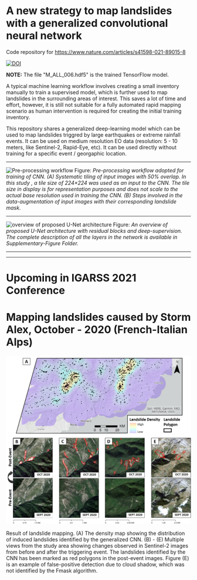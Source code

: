 # A new strategy to map landslides with a generalized convolutional neural network
Code repository for https://www.nature.com/articles/s41598-021-89015-8

[![DOI](https://zenodo.org/badge/320126384.svg)](https://zenodo.org/badge/latestdoi/320126384)

**NOTE:** The file "M_ALL_006.hdf5" is the trained TensorFlow model.

A typical machine learning workflow involves creating a small inventory manually to train a supervised model, which is further used to map landslides in the surrounding areas of interest. This saves a lot of time and effort, however, it is still not suitable for a fully automated rapid mapping scenario as human intervention is required for creating the initial training inventory.
 
This repository shares a generalized deep-learning model which can be used to map landslides triggred by large earthquakes or extreme rainfall events. It can be used on medium resolution EO data (resolution: 5 - 10 meters, like Sentinel-2, Rapid-Eye, etc). It can be used directly without training for a specific event / georgaphic location.

-----------------------------------------------------

![Pre-processing workflow](https://media.springernature.com/full/springer-static/image/art%3A10.1038%2Fs41598-021-89015-8/MediaObjects/41598_2021_89015_Fig7_HTML.png?as=webp)
Figure: _Pre-processing workflow adopted for training of CNN. (A) Systematic tiling of input images with 50% overlap. In this study , a tile size of 224×224 was used as an input to the CNN. The tile size in display is for representation purposes and does not scale to the actual base resolution used in training the CNN. (B) Steps involved in the data-augmentation of input images with their corresponding landslide mask._

-----------------------------------------------------

![overview of proposed U-Net architecture](https://media.springernature.com/full/springer-static/image/art%3A10.1038%2Fs41598-021-89015-8/MediaObjects/41598_2021_89015_Fig8_HTML.png?as=webp)
Figure: _An overview of proposed U-Net architecture with residual blocks and deep-supervision. The complete description of all the layers in the network is available in Supplementary-Figure Folder._

-----------------------------------------------------
-----------------------------------------------------
# Upcoming in IGARSS 2021 Conference
# Mapping landslides caused by Storm Alex, October - 2020 (French-Italian Alps) 

![Result of landslide triggred by Storm Alex](\IGARSS-2021\Figure_3.jpg)

Result of landslide mapping. (A) The density map showing the distribution of induced landslides identified by the generalized CNN. (B) - (E) Multiple views from the study area showing changes observed in Sentinel-2 images from before and after the triggering event. The landslides identified by the CNN has been marked as red polygons in the post-event images. Figure (E) is an example of false-positive detection due to cloud shadow, which was not identified by the Fmask algorithm.

